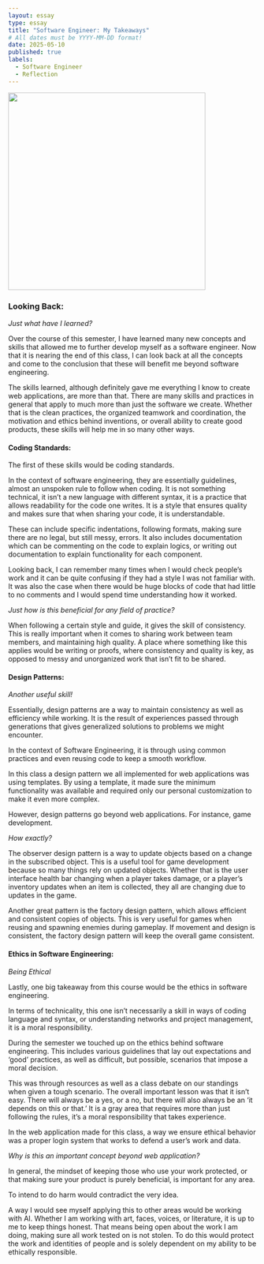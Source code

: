 ```yaml
---
layout: essay
type: essay
title: "Software Engineer: My Takeaways"
# All dates must be YYYY-MM-DD format!
date: 2025-05-10
published: true
labels:
  - Software Engineer
  - Reflection
---
```


<img width="400px" class="rounded float-end pe-4" src="../img/">

### Looking Back:
*Just what have I learned?*

Over the course of this semester, I have learned many new concepts and skills that allowed me to further develop myself as a software engineer. Now that it is nearing the end of this class, I can look back at all the concepts and come to the conclusion that these will benefit me beyond software engineering. 

The skills learned, although definitely gave me everything I know to create web applications, are more than that. There are many skills and practices in general that apply to much more than just the software we create. Whether that is the clean practices, the organized teamwork and coordination, the motivation and ethics behind inventions, or overall ability to create good products, these skills will help me in so many other ways. 

#### Coding Standards:

The first of these skills would be coding standards. 

In the context of software engineering, they are essentially guidelines, almost an unspoken rule to follow when coding. It is not something technical, it isn’t a new language with different syntax, it is a practice that allows readability for the code one writes. It is a style that ensures quality and makes sure that when sharing your code, it is understandable. 

These can include specific indentations, following formats, making sure there are no legal, but still messy, errors. It also includes documentation which can be commenting on the code to explain logics, or writing out documentation to explain functionality for each component.

Looking back, I can remember many times when I would check people’s work and it can be quite confusing if they had a style I was not familiar with. It was also the case when there would be huge blocks of code that had little to no comments and I would spend time understanding how it worked.

*Just how is this beneficial for any field of practice?*

When following a certain style and guide, it gives the skill of consistency. This is really important when it comes to sharing work between team members, and maintaining high quality. A place where something like this applies would be writing or proofs, where consistency and quality is key, as opposed to messy and unorganized work that isn’t fit to be shared. 

#### Design Patterns:

*Another useful skill!*

Essentially, design patterns are a way to maintain consistency as well as efficiency while working. It is the result of experiences passed through generations that gives generalized solutions to problems we might encounter.

In the context of Software Engineering, it is through using common practices and even reusing code to keep a smooth workflow. 

In this class a design pattern we all implemented for web applications was using templates. By using a template, it made sure the minimum functionality was available and required only our personal customization to make it even more complex.

However, design patterns go beyond web applications. For instance, game development. 

*How exactly?*

The observer design pattern is a way to update objects based on a change in the subscribed object. This is a useful tool for game development because so many things rely on updated objects. Whether that is the user interface health bar changing when a player takes damage, or a player’s inventory updates when an item is collected, they all are changing due to updates in the game. 

Another great pattern is the factory design pattern, which allows efficient and consistent copies of objects. This is very useful for games when reusing and spawning enemies during gameplay. If movement and design is consistent, the factory design pattern will keep the overall game consistent.

#### Ethics in Software Engineering:

*Being Ethical*

Lastly, one big takeaway from this course would be the ethics in software engineering. 

In terms of technicality, this one isn’t necessarily a skill in ways of coding language and syntax, or understanding networks and project management, it is a moral responsibility. 

During the semester we touched up on the ethics behind software engineering. This includes various guidelines that lay out expectations and ‘good’ practices, as well as difficult, but possible, scenarios that impose a moral decision. 

This was through resources as well as a class debate on our standings when given a tough scenario. The overall important lesson was that it isn’t easy. There will always be a yes, or a no, but there will also always be an ‘it depends on this or that.’ It is a gray area that requires more than just following the rules, it’s a moral responsibility that takes experience. 

In the web application made for this class, a way we ensure ethical behavior was a proper login system that works to defend a user’s work and data. 

*Why is this an important concept beyond web application?*

In general, the mindset of keeping those who use your work protected, or that making sure your product is purely beneficial, is important for any area. 

To intend to do harm would contradict the very idea. 

A way I would see myself applying this to other areas would be working with AI. Whether I am working with art, faces, voices, or literature, it is up to me to keep things honest. That means being open about the work I am doing, making sure all work tested on is not stolen. To do this would protect the work and identities of people and is solely dependent on my ability to be ethically responsible.   

